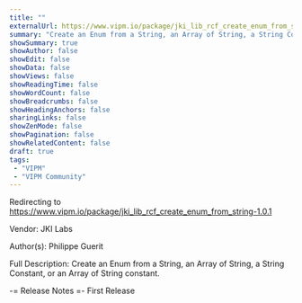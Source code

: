 ```yaml
---
title: ""
externalUrl: https://www.vipm.io/package/jki_lib_rcf_create_enum_from_string-1.0.1
summary: "Create an Enum from a String, an Array of String, a String Constant, or an Array of String constant."
showSummary: true
showAuthor: false
showEdit: false
showData: false
showViews: false
showReadingTime: false
showWordCount: false
showBreadcrumbs: false
showHeadingAnchors: false
sharingLinks: false
showZenMode: false
showPagination: false
showRelatedContent: false
draft: true
tags:
 - "VIPM"
 - "VIPM Community"
---
```


Redirecting to https://www.vipm.io/package/jki_lib_rcf_create_enum_from_string-1.0.1

Vendor: JKI Labs

Author(s): Philippe Guerit
 
Full Description:
Create an Enum from a String, an Array of String, a String Constant, or an Array of String constant.

-= Release Notes =-
First Release
